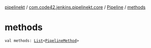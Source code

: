[pipelinekt](../../index.md) / [com.code42.jenkins.pipelinekt.core](../index.md) / [Pipeline](index.md) / [methods](./methods.md)

# methods

`val methods: `[`List`](https://kotlinlang.org/api/latest/jvm/stdlib/kotlin.collections/-list/index.html)`<`[`PipelineMethod`](../../com.code42.jenkins.pipelinekt.core.method/-pipeline-method/index.md)`>`